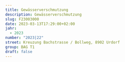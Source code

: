 ```yaml
---
title: Gewässerverschmutzung
description: Gewässerverschmutzung
slug: F23003000
date: 2023-03-13T17:29:00+02:00
jahr:
  - 2023
number: "2023|22"
street: Kreuzung Bachstrasse / Bollweg, 8902 Urdorf
group: BAG T1
draft: false
---
```

